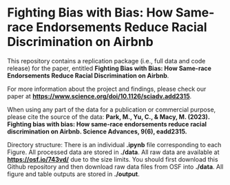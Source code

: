 # Fighting Bias with Bias: How Same-race Endorsements Reduce Racial Discrimination on Airbnb

This repository contains a replication package (i.e., full data and code release) for the paper, entitled **Fighting Bias with Bias: How Same-race Endorsements Reduce Racial Discrimination on Airbnb**.

For more information about the project and findings, please check our paper at **https://www.science.org/doi/10.1126/sciadv.add2315**.

When using any part of the data for a publication or commercial purpose, please cite the source of the data: **Park, M., Yu, C., & Macy, M. (2023). Fighting bias with bias: How same-race endorsements reduce racial discrimination on Airbnb. Science Advances, 9(6), eadd2315.**

Directory structure: There is an individual **.ipynb** file corresponding to each Figure. All processed data are stored in **./data**. All raw data are available at **https://osf.io/743vd/** due to the size limits. You should first download this Github repository and then download raw data files from OSF into **./data**. All figure and table outputs are stored in **./output**.
